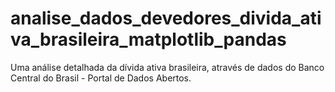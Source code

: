 # analise_dados_devedores_divida_ativa_brasileira_matplotlib_pandas
Uma análise detalhada da dívida ativa brasileira, através de dados do Banco Central do Brasil - Portal de Dados Abertos.
